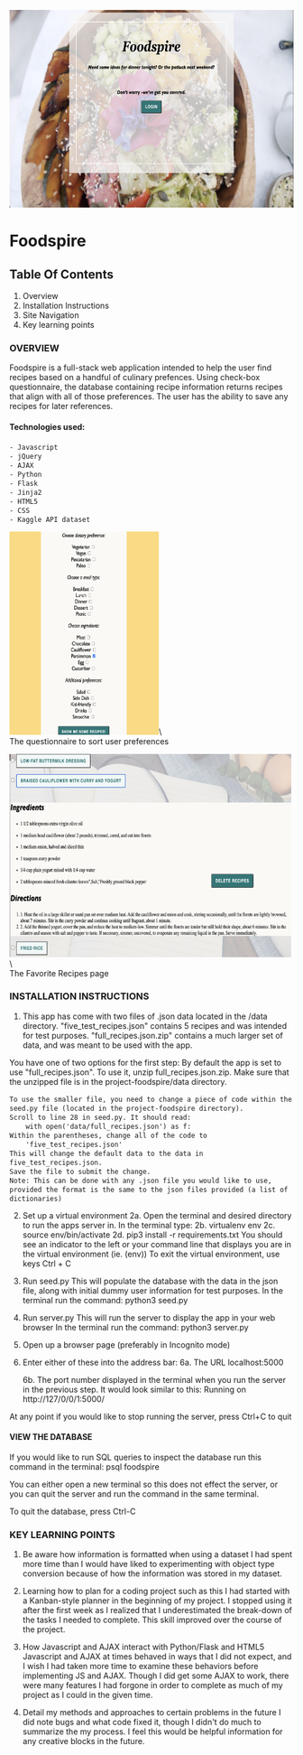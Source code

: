 <p align="center">
<img src="foodspire_index.png" alt="index of Foodspire Webapp"
	title="Homepage for Foodspire" width="530" height="350" />
</p>



# Foodspire

## Table Of Contents

1. Overview
2. Installation Instructions
3. Site Navigation
4. Key learning points



### OVERVIEW

Foodspire is a full-stack web application intended to help the user find recipes based on a handful of culinary prefences. Using check-box questionnaire, the database containing recipe information returns recipes that align with all of those preferences. The user has the ability to save any recipes for later references. 

#### Technologies used:
    - Javascript
    - jQuery
    - AJAX
    - Python
    - Flask
    - Jinja2
    - HTML5
    - CSS  
    - Kaggle API dataset


<p float="left">
<img src="foodspire_questionnaire.png" alt="Questionnaire from Foodspire Webapp"
	title="Preferences Questionnaire for Foodspire" width="265" height="360"/>\
<br> The questionnaire to sort user preferences
</p>

<p float="right">
<img src="foodspire_fav_example.png" alt="Snippet of Favorite Recipes from Foodspire Webapp"
	title="Favorite Recipe" width="500" height="360"/>\
<br> The Favorite Recipes page
</p>










### INSTALLATION INSTRUCTIONS

1. This app has come with two files of .json data located in the /data directory.
    "five_test_recipes.json" contains 5 recipes and was intended for test purposes.
    "full_recipes.json.zip" contains a much larger set of data, and was 
    meant to be used with the app. 


You have one of two options for the first step:
    By default the app is set to use "full_recipes.json". To use it, unzip full_recipes.json.zip. 
    Make sure that the unzipped file is in the project-foodspire/data directory.

    To use the smaller file, you need to change a piece of code within the seed.py file (located in the project-foodspire directory). 
    Scroll to line 28 in seed.py. It should read:
        with open('data/full_recipes.json') as f:
    Within the parentheses, change all of the code to 
        'five_test_recipes.json'
    This will change the default data to the data in five_test_recipes.json.
    Save the file to submit the change.
    Note: This can be done with any .json file you would like to use, provided the format is the same to the json files provided (a list of dictionaries)



2. Set up a virtual environment
    2a. Open the terminal and desired directory to run the apps server in. 
        In the terminal type:
        2b. virtualenv env
        2c. source env/bin/activate
        2d. pip3 install -r requirements.txt
    You should see an indicator to the left or your command line that displays you are 
    in the virtual environment (ie. (env))
    To exit the virtual environment, use keys Ctrl + C 


3. Run seed.py
    This will populate the database with the data in the json file, along with 
    initial dummy user information for test purposes. 
    In the terminal run the command:
            python3 seed.py


4. Run server.py
    This will run the server to display the app in your web browser
    In the terminal run the command:
            python3 server.py


5. Open up a browser page (preferably in Incognito mode)


6. Enter either of these into the address bar:
    6a. The URL localhost:5000

    6b. The port number displayed in the terminal when you run the server 
    in the previous step. It would look similar to this:
        Running on http://127/0/0/1:5000/ 

At any point if you would like to stop running the server, press Ctrl+C to quit



#### VIEW THE DATABASE

If you would like to run SQL queries to inspect the database run this command in the terminal:
    psql foodspire

You can either open a new terminal so this does not effect the server, or you 
can quit the server and run the command in the same terminal. 

To quit the database, press Ctrl-C



### KEY LEARNING POINTS

1. Be aware how information is formatted when using a dataset
        I had spent more time than I would have liked to experimenting with object type conversion 
        because of how the information was stored in my dataset.


2. Learning how to plan for a coding project such as this
        I had started with a Kanban-style planner in the beginning of my project. I stopped using it
        after the first week as I realized that I underestimated the break-down of the tasks I needed
        to complete. This skill improved over the course of the project.


3. How Javascript and AJAX interact with Python/Flask and HTML5
        Javascript and AJAX at times behaved in ways that I did not expect, and I wish I had taken more
        time to examine these behaviors before implementing JS and AJAX. Though I did get some 
        AJAX to work, there were many features I had forgone in order to complete as much of my
        project as I could in the given time. 

4. Detail my methods and approaches to certain problems in the future
        I did note bugs and what code fixed it, though I didn't do much to summarize the
        my process. I feel this would be helpful information for any creative blocks
        in the future.
